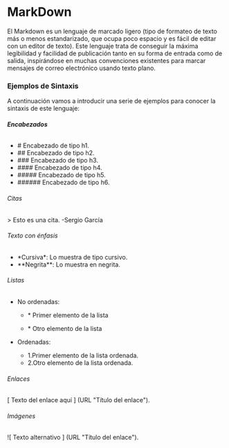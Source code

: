 # MarkDown

El Markdown es un lenguaje de marcado ligero \(tipo de formateo de texto más o menos estandarizado, que ocupa poco espacio y es fácil de editar con un editor de texto\). Este lenguaje trata de conseguir la máxima legibilidad y facilidad de publicación tanto en su forma de entrada como de salida, inspirándose en muchas convenciones existentes para marcar mensajes de correo electrónico usando texto plano.

### Ejemplos de Sintaxis

A continuación vamos a introducir una serie de ejemplos para conocer la sintaxis de este lenguaje:

###### **Encabezados**

* \# Encabezado de tipo h1.
* \#\# Encabezado de tipo h2.
* \#\#\# Encabezado de tipo h3.
* \#\#\#\# Encabezado de tipo h4.
* \#\#\#\#\# Encabezado de tipo h5.
* \#\#\#\#\#\# Encabezado de tipo h6.

###### Citas

&gt; Esto es una cita. -Sergio García

###### Texto con énfasis

* \*Cursiva\*: Lo muestra de tipo cursivo.
* \*\*Negrita\*\*: Lo muestra en negrita.

###### Listas

* No ordenadas:

  * \* Primer elemento de la lista

  * \* Otro elemento de la lista

* Ordenadas:

  * 1.Primer elemento de la lista ordenada.
  * 2.Otro elemento de la lista ordenada.

###### Enlaces

\[ Texto del enlace aquí \] \(URL "Título del enlace"\).

###### Imágenes

!\[ Texto alternativo \] \(URL "Título del enlace"\).

###### 



